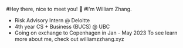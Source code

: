 #Hey there, nice to meet you! 👋
#I'm William Zhang.

- Risk Advisory Intern @ Deloitte
- 4th year CS + Business (BUCS) @ UBC
- Going on exchange to Copenhagen in Jan - May 2023
To see learn more about me, check out williamzzhang.xyz 
